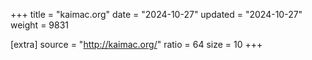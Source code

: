 +++
title = "kaimac.org"
date = "2024-10-27"
updated = "2024-10-27"
weight = 9831

[extra]
source = "http://kaimac.org/"
ratio = 64
size = 10
+++
